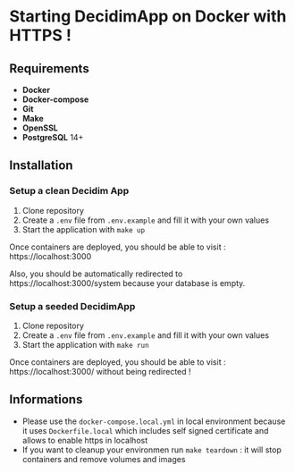 # Starting DecidimApp on Docker with HTTPS !

## Requirements
* **Docker** 
* **Docker-compose** 
* **Git**
* **Make**
* **OpenSSL**
* **PostgreSQL** 14+

## Installation

### Setup a clean Decidim App

1. Clone repository
2. Create a `.env` file from `.env.example` and fill it with your own values
3. Start the application with `make up`

Once containers are deployed, you should be able to visit : https://localhost:3000

Also, you should be automatically redirected to https://localhost:3000/system because your database is empty.

### Setup a seeded DecidimApp

1. Clone repository
2. Create a `.env` file from `.env.example` and fill it with your own values
3. Start the application with `make run`

Once containers are deployed, you should be able to visit : https://localhost:3000/ without being redirected !

## Informations

* Please use the `docker-compose.local.yml` in local environment because it uses `Dockerfile.local` which includes self signed certificate and allows to enable https in localhost
* If you want to cleanup your environmen run `make teardown` : it will stop containers and remove volumes and images


